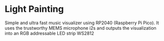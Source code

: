 # Light Painting

Simple and ultra fast music visualizer using RP2040 (Raspberry Pi Pico). It uses the trustworthy MEMS microphone i2s and outputs the visualization into an RGB addressable LED strip WS2812
